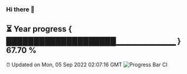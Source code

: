 ### Hi there 👋
⏳ Year progress { ████████████████████▁▁▁▁▁▁▁▁▁▁ } 67.70 %
---
⏰ Updated on Mon, 05 Sep 2022 02:07:16 GMT
![Progress Bar CI](https://github.com/liununu/liununu/workflows/Progress%20Bar%20CI/badge.svg)
